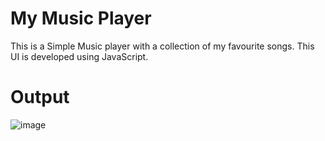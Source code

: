 # My Music Player
This is a Simple Music player with a collection of my favourite songs.
This UI is developed using JavaScript.
# Output
![image](https://github.com/SangeethaPeddanarappagari/Spotify-Clone/assets/120540077/a4a68570-4151-4029-bdbc-224f1224d7eb)
